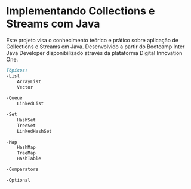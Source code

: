 # Implementando Collections e Streams com Java

Este projeto visa o conhecimento teórico e prático sobre aplicação de Collections e Streams em Java.
Desenvolvido a partir do Bootcamp Inter Java Developer disponibilizado através da plataforma Digital Innovation One.


```markdown
Tópicos:
-List
	ArrayList
	Vector
	
-Queue
	LinkedList

-Set
	HashSet
	TreeSet
	LinkedHashSet

-Map
	HashMap
	TreeMap
	HashTable

-Comparators

-Optional
	
```
